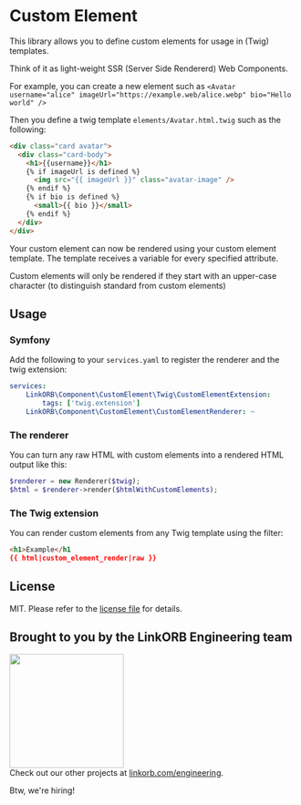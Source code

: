 Custom Element
==============

This library allows you to define custom elements for usage in (Twig) templates.

Think of it as light-weight SSR (Server Side Rendererd) Web Components.

For example, you can create a new element such as `<Avatar username="alice" imageUrl="https://example.web/alice.webp" bio="Hello world" />`

Then you define a twig template `elements/Avatar.html.twig` such as the following:

```html
<div class="card avatar">
  <div class="card-body">
    <h1>{{username}}</h1>
    {% if imageUrl is defined %}
      <img src="{{ imageUrl }}" class="avatar-image" />
    {% endif %}
    {% if bio is defined %}
      <small>{{ bio }}</small>
    {% endif %}
  </div>
</div>
```

Your custom element can now be rendered using your custom element template.
The template receives a variable for every specified attribute.

Custom elements will only be rendered if they start with an upper-case character (to distinguish standard from custom elements)

## Usage

### Symfony

Add the following to your `services.yaml` to register the renderer and the twig extension:

```yaml
services:
    LinkORB\Component\CustomElement\Twig\CustomElementExtension:
        tags: ['twig.extension']
    LinkORB\Component\CustomElement\CustomElementRenderer: ~
```

### The renderer

You can turn any raw HTML with custom elements into a rendered HTML output like this:

```php
$renderer = new Renderer($twig);
$html = $renderer->render($htmlWithCustomElements);
```

### The Twig extension

You can render custom elements from any Twig template using the filter:

```html
<h1>Example</h1
{{ html|custom_element_render|raw }}
```

## License

MIT. Please refer to the [license file](LICENSE) for details.

## Brought to you by the LinkORB Engineering team

<img src="http://www.linkorb.com/d/meta/tier1/images/linkorbengineering-logo.png" width="200px" /><br />
Check out our other projects at [linkorb.com/engineering](http://www.linkorb.com/engineering).

Btw, we're hiring!

